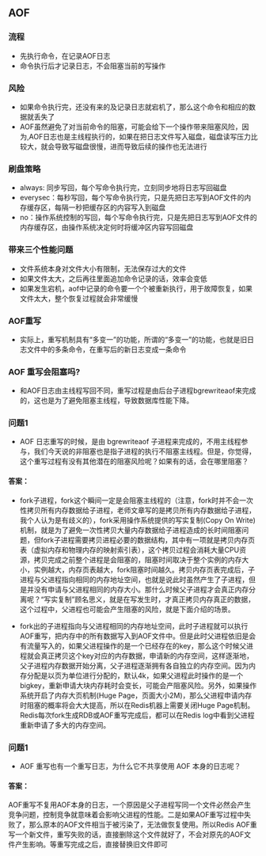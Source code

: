 ## AOF

### 流程
* 先执行命令，在记录AOF日志
* 命令执行后才记录日志，不会阻塞当前的写操作

### 风险
* 如果命令执行完，还没有来的及记录日志就宕机了，那么这个命令和相应的数据就丢失了
* AOF虽然避免了对当前命令的阻塞，可能会给下一个操作带来阻塞风险，因为,AOF日志也是主线程执行的，如果在把日志文件写入磁盘，磁盘读写压力比较大，就会导致写磁盘很慢，进而导致后续的操作也无法进行

### 刷盘策略
* always: 同步写回，每个写命令执行完，立刻同步地将日志写回磁盘
* everysec：每秒写回，每个写命令执行完，只是先把日志写到AOF文件的内存缓存区，每隔一秒把缓存区的内容写入到磁盘
* no：操作系统控制的写回，每个写命令执行完，只是先把日志写到AOF文件的内存缓存区，由操作系统决定何时将缓冲区内容写回磁盘

### 带来三个性能问题
* 文件系统本身对文件大小有限制，无法保存过大的文件
* 如果文件太大，之后再往里面追加命令记录的话，效率会变低
* 如果发生宕机，aof中记录的命令要一个个被重新执行，用于故障恢复，如果文件太大，整个恢复过程就会非常缓慢

### AOF重写
* 实际上，重写机制具有“多变一”的功能，所谓的“多变一”的功能，也就是旧日志文件中的多条命令，在重写后的新日志变成一条命令

### AOF 重写会阻塞吗?
* 和AOF日志由主线程写回不同，重写过程是由后台子进程bgrewriteaof来完成的，这也是为了避免阻塞主线程，导致数据库性能下降。
  
### 问题1
* AOF 日志重写的时候，是由 bgrewriteaof 子进程来完成的，不用主线程参与，我们今天说的非阻塞也是指子进程的执行不阻塞主线程。但是，你觉得，这个重写过程有没有其他潜在的阻塞风险呢？如果有的话，会在哪里阻塞？
#### 答案：
* fork子进程，fork这个瞬间一定是会阻塞主线程的（注意，fork时并不会一次性拷贝所有内存数据给子进程，老师文章写的是拷贝所有内存数据给子进程，我个人认为是有歧义的），fork采用操作系统提供的写实复制(Copy On Write)机制，就是为了避免一次性拷贝大量内存数据给子进程造成的长时间阻塞问题，但fork子进程需要拷贝进程必要的数据结构，其中有一项就是拷贝内存页表（虚拟内存和物理内存的映射索引表），这个拷贝过程会消耗大量CPU资源，拷贝完成之前整个进程是会阻塞的，阻塞时间取决于整个实例的内存大小，实例越大，内存页表越大，fork阻塞时间越久。拷贝内存页表完成后，子进程与父进程指向相同的内存地址空间，也就是说此时虽然产生了子进程，但是并没有申请与父进程相同的内存大小。那什么时候父子进程才会真正内存分离呢？“写实复制”顾名思义，就是在写发生时，才真正拷贝内存真正的数据，这个过程中，父进程也可能会产生阻塞的风险，就是下面介绍的场景。

* fork出的子进程指向与父进程相同的内存地址空间，此时子进程就可以执行AOF重写，把内存中的所有数据写入到AOF文件中。但是此时父进程依旧是会有流量写入的，如果父进程操作的是一个已经存在的key，那么这个时候父进程就会真正拷贝这个key对应的内存数据，申请新的内存空间，这样逐渐地，父子进程内存数据开始分离，父子进程逐渐拥有各自独立的内存空间。因为内存分配是以页为单位进行分配的，默认4k，如果父进程此时操作的是一个bigkey，重新申请大块内存耗时会变长，可能会产阻塞风险。另外，如果操作系统开启了内存大页机制(Huge Page，页面大小2M)，那么父进程申请内存时阻塞的概率将会大大提高，所以在Redis机器上需要关闭Huge Page机制。Redis每次fork生成RDB或AOF重写完成后，都可以在Redis log中看到父进程重新申请了多大的内存空间。

### 问题1
*  AOF 重写也有一个重写日志，为什么它不共享使用 AOF 本身的日志呢？
#### 答案：
AOF重写不复用AOF本身的日志，一个原因是父子进程写同一个文件必然会产生竞争问题，控制竞争就意味着会影响父进程的性能。二是如果AOF重写过程中失败了，那么原本的AOF文件相当于被污染了，无法做恢复使用。所以Redis AOF重写一个新文件，重写失败的话，直接删除这个文件就好了，不会对原先的AOF文件产生影响。等重写完成之后，直接替换旧文件即可